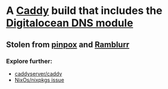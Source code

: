 # A [Caddy](https://caddyserver.com/) build that includes the [Digitalocean DNS module](https://github.com/caddy-dns/digitalocean)
## Stolen from [pinpox](https://github.com/pinpox/nixos-caddy-patched) and [Ramblurr](https://github.com/Ramblurr/nixos-caddy)

### Explore further:
 - [caddyserver/caddy](https://github.com/caddyserver/caddy/blob/master/cmd/caddy/main.go)
 - [NixOs/nixpkgs issue](https://github.com/NixOS/nixpkgs/issues/14671)
